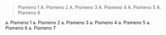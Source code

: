 >   Pismeno 1
A. Pismeno 2
A. Pismeno 3
   A. Pismeno 4
   A. Pismeno 5
A. Pismeno 6

a. Pismeno 1
a. Pismeno 2
a. Pismeno 3
   a. Pismeno 4
   a. Pismeno 5
   a. Pismeno 6
a. Pismeno 7